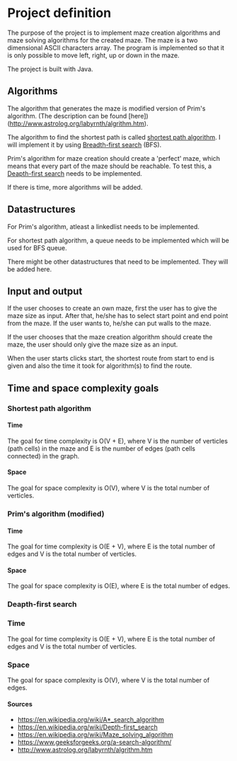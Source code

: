 # Project definition

The purpose of the project is to implement maze creation algorithms and maze solving algorithms for the created maze. The maze is a two dimensional ASCII characters array. 
The program is implemented so that it is only possible to move left, right, up or down in the maze.

The project is built with Java. 

## Algorithms

The algorithm that generates the maze is modified version of Prim's algorithm. (The description can be found [here])(http://www.astrolog.org/labyrnth/algrithm.htm).

The algorithm to find the shortest path is called [shortest path algorithm](https://en.wikipedia.org/wiki/Maze_solving_algorithm#Shortest_path_algorithm). I will implement it by using [Breadth-first search](https://en.wikipedia.org/wiki/Breadth-first_search) (BFS).

Prim's algorithm for maze creation should create a 'perfect' maze, which means that every part of the maze should be reachable. To test this, a [Deapth-first search](https://en.wikipedia.org/wiki/Depth-first_search) needs to be implemented.

If there is time, more algorithms will be added.

## Datastructures

For Prim's algorithm, atleast a linkedlist needs to be implemented. 

For shortest path algorithm, a queue needs to be implemented which will be used for BFS queue. 

There might be other datastructures that need to be implemented. They will be added here.



## Input and output

If the user chooses to create an own maze, first the user has to give the maze size as input. After that, he/she has to select start point 
and end point from the maze. If the user wants to, he/she can put walls to the maze. 

If the user chooses that the maze creation algorithm should create the maze, the user should only give the maze size as an input.

When the user starts clicks start, the shortest route from start to end is given and also the time it took for algorithm(s) 
to find the route.

## Time and space complexity goals


### Shortest path algorithm

#### Time

The goal for time complexity is O(V + E), where V is the number of verticles (path cells) in the maze and E is the number of edges (path cells connected)
in the graph. 

#### Space

The goal for space complexity is O(V), where V is the total number of verticles.


### Prim's algorithm (modified)

#### Time

The goal for time complexity is O(E + V), where E is the total number of edges and V is the total number of verticles.

#### Space

The goal for space complexity is O(E), where E is the total number of edges.

### Deapth-first search

### Time

The goal for time complexity is O(E + V), where E is the total number of edges and V is the total number of verticles.

### Space

The goal for space complexity is O(V), where V is the total number of edges.

#### Sources

- https://en.wikipedia.org/wiki/A*_search_algorithm
- https://en.wikipedia.org/wiki/Depth-first_search
- https://en.wikipedia.org/wiki/Maze_solving_algorithm
- https://www.geeksforgeeks.org/a-search-algorithm/
- http://www.astrolog.org/labyrnth/algrithm.htm
